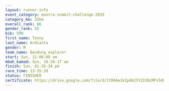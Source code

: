 ```yaml
---
layout: runner-info 
event_category: mantra-summit-challenge-2019 
category_km: 35km 
overall_rank: 66
gender_rank: 55
bib: 590
first_name: Tonny
last_name: Ardianto
gender: M
team_name: Bandung explorer
start: Sun, 12-00-00 am
mbah_kamad: Sun, 10-28-17 am
finish: Sun, 01-35-39 pm
race_time: 13-35-39
status: FINISHER
certificate: https://drive.google.com/file/d/1tRKAe1k2p4HJ5YZIX8cMPv5d6YA-NtUH/view?usp=sharing
---
```


